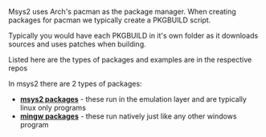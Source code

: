 Msys2 uses Arch's pacman as the package manager.
When creating packages for pacman we typically create a PKGBUILD script.

Typically you would have each PKGBUILD in it's own folder as it downloads sources and uses patches when building.

Listed here are the types of packages and examples are in the respective repos

In msys2 there are 2 types of packages:
* **[msys2 packages](http://github.com/msys2/MSYS2-packages)** - these run in the emulation layer and are typically linux only programs
* **[mingw packages](http://github.com/msys2/MINGW-packages)** - these run natively just like any other windows program